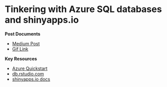 # Tinkering with Azure SQL databases and shinyapps.io

**Post Documents**

- [Medium Post](https://medium.com/@kelly.obriant/tinkering-with-azure-sql-databases-and-shinyapps-io-c08567e0d4f2)
- [Gif Link](https://media.giphy.com/media/EOS48KqOxsFxGxlMgI/giphy.gif)

**Key Resources**
- [Azure Quickstart](https://docs.microsoft.com/en-us/azure/sql-database/sql-database-get-started-portal)
- [db.rstudio.com](https://db.rstudio.com/best-practices/portable-code/#deploying-with-the-config-package)
- [shinyapps.io docs](http://docs.rstudio.com/shinyapps.io/applications.html#config-package)
